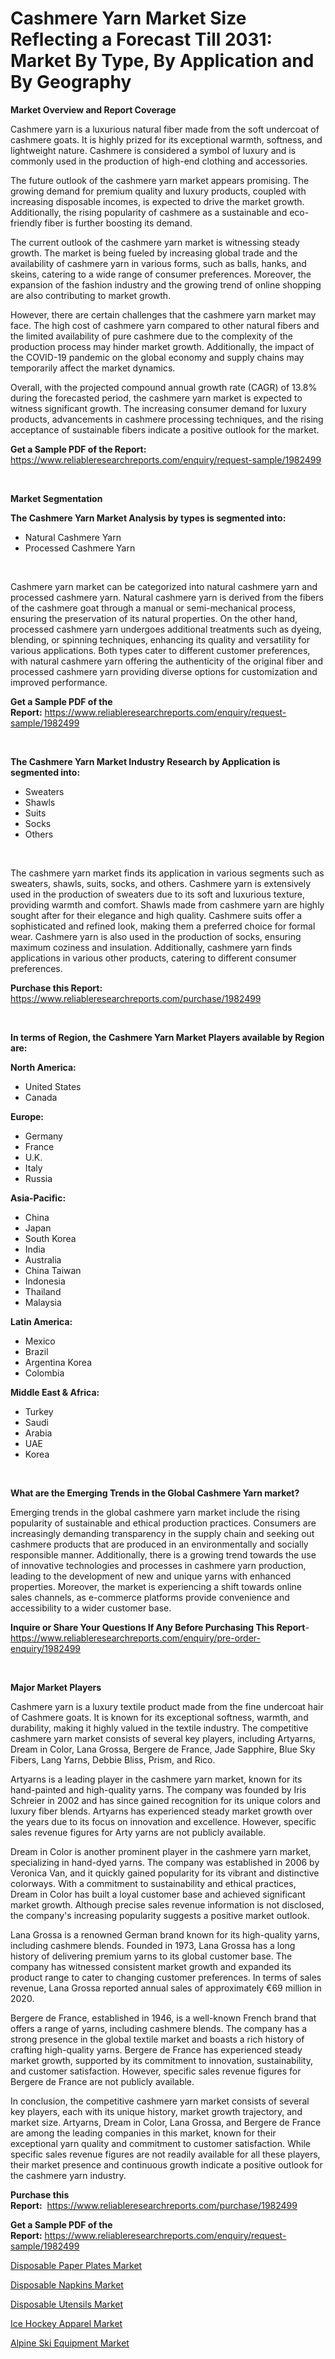<p><h1>Cashmere Yarn Market Size Reflecting a Forecast Till 2031: Market By Type, By Application and By Geography</h1></p><p><strong>Market Overview and Report Coverage</strong></p>
<p><p>Cashmere yarn is a luxurious natural fiber made from the soft undercoat of cashmere goats. It is highly prized for its exceptional warmth, softness, and lightweight nature. Cashmere is considered a symbol of luxury and is commonly used in the production of high-end clothing and accessories.</p><p>The future outlook of the cashmere yarn market appears promising. The growing demand for premium quality and luxury products, coupled with increasing disposable incomes, is expected to drive the market growth. Additionally, the rising popularity of cashmere as a sustainable and eco-friendly fiber is further boosting its demand.</p><p>The current outlook of the cashmere yarn market is witnessing steady growth. The market is being fueled by increasing global trade and the availability of cashmere yarn in various forms, such as balls, hanks, and skeins, catering to a wide range of consumer preferences. Moreover, the expansion of the fashion industry and the growing trend of online shopping are also contributing to market growth.</p><p>However, there are certain challenges that the cashmere yarn market may face. The high cost of cashmere yarn compared to other natural fibers and the limited availability of pure cashmere due to the complexity of the production process may hinder market growth. Additionally, the impact of the COVID-19 pandemic on the global economy and supply chains may temporarily affect the market dynamics.</p><p>Overall, with the projected compound annual growth rate (CAGR) of 13.8% during the forecasted period, the cashmere yarn market is expected to witness significant growth. The increasing consumer demand for luxury products, advancements in cashmere processing techniques, and the rising acceptance of sustainable fibers indicate a positive outlook for the market.</p></p>
<p><strong>Get a Sample PDF of the Report:</strong> <a href="https://www.reliableresearchreports.com/enquiry/request-sample/1982499">https://www.reliableresearchreports.com/enquiry/request-sample/1982499</a></p>
<p>&nbsp;</p>
<p><strong>Market Segmentation</strong></p>
<p><strong>The Cashmere Yarn Market Analysis by types is segmented into:</strong></p>
<p><ul><li>Natural Cashmere Yarn</li><li>Processed Cashmere Yarn</li></ul></p>
<p>&nbsp;</p>
<p><p>Cashmere yarn market can be categorized into natural cashmere yarn and processed cashmere yarn. Natural cashmere yarn is derived from the fibers of the cashmere goat through a manual or semi-mechanical process, ensuring the preservation of its natural properties. On the other hand, processed cashmere yarn undergoes additional treatments such as dyeing, blending, or spinning techniques, enhancing its quality and versatility for various applications. Both types cater to different customer preferences, with natural cashmere yarn offering the authenticity of the original fiber and processed cashmere yarn providing diverse options for customization and improved performance.</p></p>
<p><strong>Get a Sample PDF of the Report:</strong>&nbsp;<a href="https://www.reliableresearchreports.com/enquiry/request-sample/1982499">https://www.reliableresearchreports.com/enquiry/request-sample/1982499</a></p>
<p>&nbsp;</p>
<p><strong>The Cashmere Yarn Market Industry Research by Application is segmented into:</strong></p>
<p><ul><li>Sweaters</li><li>Shawls</li><li>Suits</li><li>Socks</li><li>Others</li></ul></p>
<p>&nbsp;</p>
<p><p>The cashmere yarn market finds its application in various segments such as sweaters, shawls, suits, socks, and others. Cashmere yarn is extensively used in the production of sweaters due to its soft and luxurious texture, providing warmth and comfort. Shawls made from cashmere yarn are highly sought after for their elegance and high quality. Cashmere suits offer a sophisticated and refined look, making them a preferred choice for formal wear. Cashmere yarn is also used in the production of socks, ensuring maximum coziness and insulation. Additionally, cashmere yarn finds applications in various other products, catering to different consumer preferences.</p></p>
<p><strong>Purchase this Report:</strong>&nbsp; <a href="https://www.reliableresearchreports.com/purchase/1982499">https://www.reliableresearchreports.com/purchase/1982499</a></p>
<p>&nbsp;</p>
<p><strong>In terms of Region, the Cashmere Yarn Market Players available by Region are:</strong></p>
<p>
    <p> <strong> North America: </strong>
        <ul>
            <li>United States</li>
            <li>Canada</li>
        </ul>
        </p> 
    <p> <strong> Europe: </strong>
        <ul>
            <li>Germany</li>
            <li>France</li>
            <li>U.K.</li>
            <li>Italy</li>
            <li>Russia</li>
        </ul>
        </p> 
    <p> <strong> Asia-Pacific: </strong>
        <ul>
            <li>China</li>
            <li>Japan</li>
            <li>South Korea</li>
            <li>India</li>
            <li>Australia</li>
            <li>China Taiwan</li>
            <li>Indonesia</li>
            <li>Thailand</li>
            <li>Malaysia</li>
        </ul>
        </p> 
    <p> <strong> Latin America: </strong>
        <ul>
            <li>Mexico</li>
            <li>Brazil</li>
            <li>Argentina Korea</li>
            <li>Colombia</li>
        </ul>
        </p> 
    <p> <strong> Middle East & Africa: </strong>
        <ul>
            <li>Turkey</li>
            <li>Saudi</li>
            <li>Arabia</li>
            <li>UAE</li>
            <li>Korea</li>
        </ul>
    </p>
    </p>
<p>&nbsp;</p>
<p><strong>What are the Emerging Trends in the Global Cashmere Yarn market?</strong></p>
<p><p>Emerging trends in the global cashmere yarn market include the rising popularity of sustainable and ethical production practices. Consumers are increasingly demanding transparency in the supply chain and seeking out cashmere products that are produced in an environmentally and socially responsible manner. Additionally, there is a growing trend towards the use of innovative technologies and processes in cashmere yarn production, leading to the development of new and unique yarns with enhanced properties. Moreover, the market is experiencing a shift towards online sales channels, as e-commerce platforms provide convenience and accessibility to a wider customer base.</p></p>
<p><strong>Inquire or Share Your Questions If Any Before Purchasing This Report</strong>- <a href="https://www.reliableresearchreports.com/enquiry/pre-order-enquiry/1982499">https://www.reliableresearchreports.com/enquiry/pre-order-enquiry/1982499</a></p>
<p>&nbsp;</p>
<p><strong>Major Market Players</strong></p>
<p><p>Cashmere yarn is a luxury textile product made from the fine undercoat hair of Cashmere goats. It is known for its exceptional softness, warmth, and durability, making it highly valued in the textile industry. The competitive cashmere yarn market consists of several key players, including Artyarns, Dream in Color, Lana Grossa, Bergere de France, Jade Sapphire, Blue Sky Fibers, Lang Yarns, Debbie Bliss, Prism, and Rico.</p><p>Artyarns is a leading player in the cashmere yarn market, known for its hand-painted and high-quality yarns. The company was founded by Iris Schreier in 2002 and has since gained recognition for its unique colors and luxury fiber blends. Artyarns has experienced steady market growth over the years due to its focus on innovation and excellence. However, specific sales revenue figures for Arty yarns are not publicly available.</p><p>Dream in Color is another prominent player in the cashmere yarn market, specializing in hand-dyed yarns. The company was established in 2006 by Veronica Van, and it quickly gained popularity for its vibrant and distinctive colorways. With a commitment to sustainability and ethical practices, Dream in Color has built a loyal customer base and achieved significant market growth. Although precise sales revenue information is not disclosed, the company's increasing popularity suggests a positive market outlook.</p><p>Lana Grossa is a renowned German brand known for its high-quality yarns, including cashmere blends. Founded in 1973, Lana Grossa has a long history of delivering premium yarns to its global customer base. The company has witnessed consistent market growth and expanded its product range to cater to changing customer preferences. In terms of sales revenue, Lana Grossa reported annual sales of approximately €69 million in 2020.</p><p>Bergere de France, established in 1946, is a well-known French brand that offers a range of yarns, including cashmere blends. The company has a strong presence in the global textile market and boasts a rich history of crafting high-quality yarns. Bergere de France has experienced steady market growth, supported by its commitment to innovation, sustainability, and customer satisfaction. However, specific sales revenue figures for Bergere de France are not publicly available.</p><p>In conclusion, the competitive cashmere yarn market consists of several key players, each with its unique history, market growth trajectory, and market size. Artyarns, Dream in Color, Lana Grossa, and Bergere de France are among the leading companies in this market, known for their exceptional yarn quality and commitment to customer satisfaction. While specific sales revenue figures are not readily available for all these players, their market presence and continuous growth indicate a positive outlook for the cashmere yarn industry.</p></p>
<p><strong>Purchase this Report:</strong>&nbsp;&nbsp;<a href="https://www.reliableresearchreports.com/purchase/1982499">https://www.reliableresearchreports.com/purchase/1982499</a></p>
<p></p>
<p><strong>Get a Sample PDF of the Report:</strong>&nbsp;<a href="https://www.reliableresearchreports.com/enquiry/request-sample/1982499">https://www.reliableresearchreports.com/enquiry/request-sample/1982499</a></p>
<p><p><a href="https://github.com/lbird53714/Market-Research-Report-List-2/blob/main/disposable-paper-plates-market.md">Disposable Paper Plates Market</a></p><p><a href="https://github.com/mabutironaldo/Market-Research-Report-List-2/blob/main/disposable-napkins-market.md">Disposable Napkins Market</a></p><p><a href="https://github.com/castoriffic/Market-Research-Report-List-2/blob/main/disposable-utensils-market.md">Disposable Utensils Market</a></p><p><a href="https://github.com/FassouRP/Market-Research-Report-List-2/blob/main/ice-hockey-apparel-market.md">Ice Hockey Apparel Market</a></p><p><a href="https://github.com/ashepherd82/Market-Research-Report-List-2/blob/main/alpine-ski-equipment-market.md">Alpine Ski Equipment Market</a></p></p>
